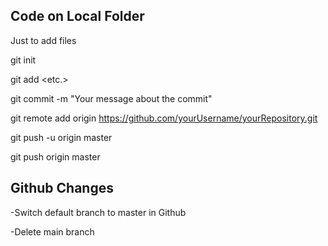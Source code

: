 ## Code on Local Folder
Just to add files

git init

git add <folder1> <folder2> <etc.>

git commit -m "Your message about the commit"

git remote add origin https://github.com/yourUsername/yourRepository.git

git push -u origin master

git push origin master

## Github Changes
-Switch default branch to master in Github

-Delete main branch

